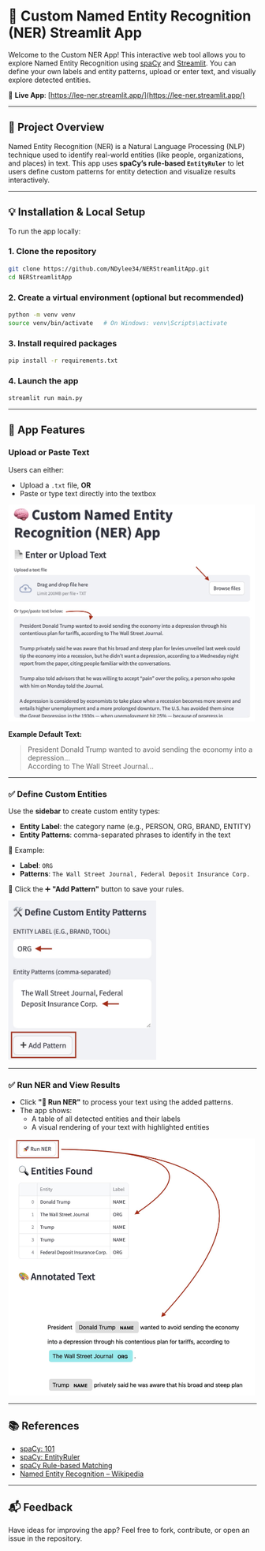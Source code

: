 # 🧠 Custom Named Entity Recognition (NER) Streamlit App

Welcome to the Custom NER App! This interactive web tool allows you to explore Named Entity Recognition using [spaCy](https://spacy.io/) and [Streamlit](https://streamlit.io/). You can define your own labels and entity patterns, upload or enter text, and visually explore detected entities.

🔗 **Live App**: [https://lee-ner.streamlit.app/](https://lee-ner.streamlit.app/)

---

## 📌 Project Overview

Named Entity Recognition (NER) is a Natural Language Processing (NLP) technique used to identify real-world entities (like people, organizations, and places) in text. This app uses **spaCy’s rule-based `EntityRuler`** to let users define custom patterns for entity detection and visualize results interactively.

---

## 💡 Installation & Local Setup

To run the app locally:

### 1. Clone the repository
```bash
git clone https://github.com/NDylee34/NERStreamlitApp.git
cd NERStreamlitApp
```

### 2. Create a virtual environment (optional but recommended)
```bash
python -m venv venv
source venv/bin/activate   # On Windows: venv\Scripts\activate
```

### 3. Install required packages
```bash
pip install -r requirements.txt
```

### 4. Launch the app
```bash
streamlit run main.py
```

---

## 🚀 App Features

### Upload or Paste Text
Users can either:
- Upload a `.txt` file, **OR**
- Paste or type text directly into the textbox

<img src="images/User%20Input.jpg" alt="User Input" width="500"/>

**Example Default Text:**
> President Donald Trump wanted to avoid sending the economy into a depression...  
> According to The Wall Street Journal...

---

### ✅ Define Custom Entities

Use the **sidebar** to create custom entity types:
- **Entity Label**: the category name (e.g., PERSON, ORG, BRAND, ENTITY)
- **Entity Patterns**: comma-separated phrases to identify in the text

💬 Example:
- **Label**: `ORG`
- **Patterns**: `The Wall Street Journal, Federal Deposit Insurance Corp.`

📌 Click the ➕ **"Add Pattern"** button to save your rules.

<img src="images/Custom%20Entity.jpg" alt="Custom Entity" width="300"/>

---

### ✅ Run NER and View Results

- Click **"🚀 Run NER"** to process your text using the added patterns.
- The app shows:
  - A table of all detected entities and their labels
  - A visual rendering of your text with highlighted entities

<img src="images/Run%20NER.jpg" alt="Run NER" width="500"/>

---

## 📚 References

- [spaCy: 101](https://spacy.io/api)
- [spaCy: EntityRuler](https://spacy.io/api/entityruler)
- [spaCy Rule-based Matching](https://spacy.io/usage/rule-based-matching)
- [Named Entity Recognition – Wikipedia](https://en.wikipedia.org/wiki/Named-entity_recognition)

---

## 📬 Feedback

Have ideas for improving the app? Feel free to fork, contribute, or open an issue in the repository.